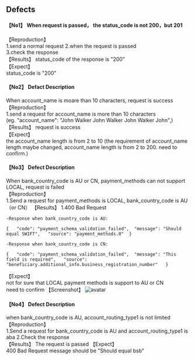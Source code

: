 ## Defects 

#### 【No1】  When request is passed， the status_code is not 200，but 201 

【Reproduction】  
1.send a normal request 
2.when the request is passed  
3.check the response  
【Results】 
status_code of the response is "200"  
【Expect】  
status_code is "200"  

#### 【No2】 Defact Description 
When account_name is moare than 10 characters, request is success 
【Reproduction】  
1.send a request for account_name is more than 10 characters  
(eg. "account_name": "John Walker John Walker John Walker John",) 
【Results】 
request is success  
【Expect】  
the account_name length is from 2 to 10 
(the requirement of account_name length maybe changed, account_name length is from 2 to 200. need to confirm.)  

#### 【No3】 Defect Description 
When bank_country_code is AU or CN, payment_methods can not support LOCAL, request is failed  
【Reproduction】  
1.Send a request for payment_methods is LOCAL, bank_country_code is AU（or CN） 
【Results】 
1.400 Bad Request 

    -Response when bank_country_code is AU: 
`{  
  "code": "payment_schema_validation_failed", 
  "message": "Should equal SWIFT",  
  "source": "payment_methods.0" 
}`  

    -Response when bank_country_code is CN:   
`{  
  "code": "payment_schema_validation_failed", 
  "message": "This field is required",  
  "source": "beneficiary.additional_info.business_registration_number"  
}`   

【Expect】  
not for sure that LOCAL payment methods is support to AU or CN  
need to confirm 
【Screenshot】
![avatar](/Users/gaoyuhang/Downloads/1.png) 


#### 【No4】 Defect Description 
when bank_country_code is AU, account_routing_type1 is not limited  
【Reproduction】  
1.Send a request for bank_country_code is AU and account_routing_type1 is aba 
2.Check the response  
【Results】 
The request is passed 
【Expect】  
400 Bad Request 
message should be "Should equal bsb"  